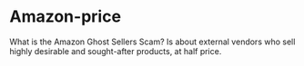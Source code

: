# Amazon-price
What is the Amazon Ghost Sellers Scam? Is about external vendors who sell highly desirable and sought-after products, at half price.
